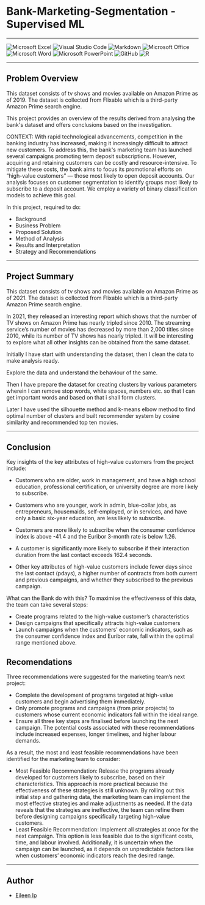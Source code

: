 # Bank-Marketing-Segmentation - Supervised ML
---

![Microsoft Excel](https://img.shields.io/badge/Microsoft_Excel-217346?style=for-the-badge&logo=microsoft-excel&logoColor=white)
![Visual Studio Code](https://img.shields.io/badge/Visual%20Studio%20Code-0078d7.svg?style=for-the-badge&logo=visual-studio-code&logoColor=white)
![Markdown](https://img.shields.io/badge/markdown-%23000000.svg?style=for-the-badge&logo=markdown&logoColor=white)
![Microsoft Office](https://img.shields.io/badge/Microsoft_Office-D83B01?style=for-the-badge&logo=microsoft-office&logoColor=white)
![Microsoft Word](https://img.shields.io/badge/Microsoft_Word-2B579A?style=for-the-badge&logo=microsoft-word&logoColor=white)
![Microsoft PowerPoint](https://img.shields.io/badge/Microsoft_PowerPoint-B7472A?style=for-the-badge&logo=microsoft-powerpoint&logoColor=white)
![GitHub](https://img.shields.io/badge/github-%23121011.svg?style=for-the-badge&logo=github&logoColor=white)
![R](https://img.shields.io/badge/R-%23276DC3.svg?logo=r&logoColor=white&style=for-the-badge)

---

## Problem Overview


This dataset consists of tv shows and movies available on Amazon Prime as of 2019. The dataset is collected from Flixable which is a third-party Amazon Prime search engine.

This project provides an overview of the results derived from analysing the bank's dataset and offers conclusions based on the investigation.

CONTEXT: With rapid technological advancements, competition in the banking industry has increased, making it increasingly difficult to attract new customers. To address this, the bank's marketing team has launched several campaigns promoting term deposit subscriptions. However, acquiring and retaining customers can be costly and resource-intensive. To mitigate these costs, the bank aims to focus its promotional efforts on “high-value customers” — those most likely to open deposit accounts. Our analysis focuses on customer segmentation to identify groups most likely to subscribe to a deposit account. We employ a variety of binary classification models to achieve this goal.

In this project, required to do:

- Background
- Business Problem
- Proposed Solution
- Method of Analysis
- Results and Interpretation
- Strategy and Recommendations

---

## Project Summary

This dataset consists of tv shows and movies available on Amazon Prime as of 2021. The dataset is collected from Flixable which is a third-party Amazon Prime search engine.

In 2021, they released an interesting report which shows that the number of TV shows on Amazon Prime has nearly tripled since 2010. The streaming service’s number of movies has decreased by more than 2,000 titles since 2010, while its number of TV shows has nearly tripled. It will be interesting to explore what all other insights can be obtained from the same dataset.

Initially I have start with understanding the dataset, then I clean the data to make analysis ready.

Explore the data and understand the behaviour of the same.

Then I have prepare the dataset for creating clusters by various parameters wherein I can remove stop words, white spaces, numbers etc. so that I can get important words and based on that i shall form clusters.

Later I have used the silhouette method and k-means elbow method to find optimal number of clusters and built recommender system by cosine similarity and recommended top ten movies.

---

## Conclusion

Key insights of the key attributes of high-value customers from the project include: 
- Customers who are older, work in management, and have a high school education, professional certification, or university degree are more likely to subscribe.
  
- Customers who are younger, work in admin, blue-collar jobs, as entrepreneurs, housemaids, self-employed, or in services, and have only a basic six-year education, are less likely to subscribe.
  
- Customers are more likely to subscribe when the consumer confidence index is above -41.4 and the Euribor 3-month rate is below 1.26.

- A customer is significantly more likely to subscribe if their interaction duration from the last contact exceeds 162.4 seconds.

- Other key attributes of high-value customers include fewer days since the last contact (pdays), a higher number of contracts from both current and previous campaigns, and whether they subscribed to the previous campaign.

What can the Bank do with this?
To maximise the effectiveness of this data, the team can take several steps:
- Create programs related to the  high-value customer’s characteristics 
- Design campaigns that specifically attracts high-value customers
- Launch campaigns when the customers' economic indicators, such as the consumer confidence index and Euribor rate, fall within the optimal range mentioned above.

## Recomendations
Three recommendations were suggested for the marketing team’s next project:
- Complete the development of programs targeted at high-value customers and begin advertising them immediately.
- Only promote programs and campaigns (from prior projects) to customers whose current economic indicators fall within the ideal range.
- Ensure all three key steps are finalised before launching the next campaign.
The potential costs associated with these recommendations include increased expenses, longer timelines, and higher labour demands.

As a result, the most and least feasible recommendations have been identified for the marketing team to consider:
- Most Feasible Recommendation: Release the programs already developed for customers likely to subscribe, based on their characteristics. This approach is more practical because the effectiveness of these strategies is still unknown. By rolling out this initial step and gathering data, the marketing team can implement the most effective strategies and make adjustments as needed. If the data reveals that the strategies are ineffective, the team can refine them before designing campaigns specifically targeting high-value customers.
- Least Feasible Recommendation: Implement all strategies at once for the next campaign. This option is less feasible due to the significant costs, time, and labour involved. Additionally, it is uncertain when the campaign can be launched, as it depends on unpredictable factors like when customers’ economic indicators reach the desired range.

---

## Author

- [Eileen Ip](https://www.linkedin.com/in/eileen-ip/)
